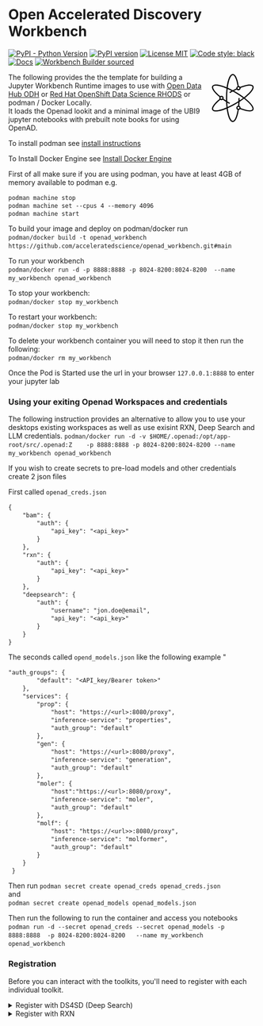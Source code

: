 # Open Accelerated Discovery Workbench



[![PyPI - Python Version](https://img.shields.io/pypi/pyversions/openad)](https://pypi.org/project/openad/)
[![PyPI version](https://img.shields.io/pypi/v/openad)](https://pypi.org/project/openad/)
[![License MIT](https://img.shields.io/github/license/acceleratedscience/open-ad-toolkit)](https://opensource.org/license/mit)
[![Code style: black](https://img.shields.io/badge/code%20style-black-000000.svg)](https://github.com/psf/black)
[![Docs](https://img.shields.io/badge/website-live-brightgreen)](https://acceleratedscience.github.io/openad-docs/)
[![Workbench Builder sourced](https://img.shields.io/badge/Workbench_Builder-live-green)](https://github.com/opendatahub-io-contrib/workbench-images)


<svg  version="1.1" id="Layer_1" xmlns="http://www.w3.org/2000/svg" xmlns:xlink="http://www.w3.org/1999/xlink" x="0px" y="0px" viewBox="0 0 32 32" style="float:right ;enable-background:new 0 0 32 32;" xml:space="preserve" width="20%" height="20%">
<path id="scientific--computing_00000054257420400815050410000015547895250347487921_" d="M16,31.36
	c-1.952,0-3.284-3.759-3.924-8.533c-3.501,1.454-6.452,2.096-8.065,1.665c-0.553-0.148-0.947-0.422-1.17-0.813
	c-1.128-1.977,2.664-5.459,4.668-7.104c-0.083-0.176-0.128-0.371-0.128-0.578c0-0.205,0.045-0.4,0.127-0.574
	c-2.011-1.651-5.793-5.129-4.667-7.101c0.223-0.392,0.617-0.666,1.17-0.814c1.611-0.433,4.563,0.211,8.065,1.665
	C12.716,4.399,14.048,0.64,16,0.64c2.309,0,3.407,5.175,3.809,7.726c0.358,0.046,0.675,0.233,0.89,0.504
	c2.397-0.931,7.324-2.536,8.461-0.549c0.967,1.692-1.605,4.733-5.389,7.679c3.783,2.945,6.355,5.986,5.389,7.679
	c-1.136,1.99-6.062,0.384-8.465-0.548c-0.214,0.271-0.529,0.459-0.889,0.507C19.403,26.197,18.304,31.36,16,31.36z M12.762,22.535
	c0.653,4.979,1.997,8.104,3.238,8.104c0.995,0,2.324-2.198,3.093-7.1c-0.485-0.208-0.826-0.69-0.826-1.251
	c0-0.677,0.497-1.239,1.145-1.343c0.062-0.665,0.112-1.339,0.149-2.019c-0.463,0.29-0.932,0.572-1.401,0.847
	C16.303,20.858,14.475,21.788,12.762,22.535z M7.977,17.121c-3.788,3.1-5.002,5.34-4.511,6.2c0.125,0.219,0.371,0.379,0.732,0.476
	c1.454,0.387,4.374-0.296,7.784-1.725c-0.135-1.159-0.23-2.366-0.286-3.588c-0.723-0.462-1.428-0.937-2.111-1.423
	C9.148,17.41,8.44,17.438,7.977,17.121z M20.976,22.468c4.543,1.766,7.067,1.714,7.559,0.854c0.615-1.077-1.403-3.811-5.354-6.87
	c-0.908,0.684-1.876,1.356-2.874,2.003c-0.039,0.867-0.099,1.726-0.179,2.57c0.503,0.199,0.86,0.691,0.86,1.265
	C20.987,22.35,20.983,22.409,20.976,22.468z M19.627,21.649c-0.353,0-0.64,0.287-0.64,0.64s0.287,0.64,0.64,0.64
	s0.64-0.287,0.64-0.64S19.979,21.649,19.627,21.649z M12.437,18.95c0.053,0.991,0.132,1.936,0.232,2.827
	c1.647-0.725,3.391-1.611,5.126-2.624c0.625-0.365,1.228-0.732,1.806-1.101c0.025-0.681,0.038-1.366,0.038-2.053h0.721
	c0,0.527-0.008,1.053-0.022,1.576c0.801-0.528,1.552-1.056,2.248-1.576c-1.391-1.038-2.996-2.106-4.79-3.153
	c-0.602-0.351-1.201-0.687-1.795-1.004c-0.611,0.322-1.218,0.657-1.82,1.005l-0.36-0.623c0.467-0.27,0.937-0.532,1.409-0.787
	c-0.871-0.448-1.729-0.858-2.559-1.226C12.474,11.954,12.36,13.899,12.36,16c0,0.711,0.013,1.404,0.038,2.077
	c0.584,0.368,1.179,0.727,1.782,1.075l-0.36,0.623C13.354,19.507,12.893,19.231,12.437,18.95z M10.011,16.481
	c0.538,0.382,1.089,0.758,1.652,1.125C11.648,17.07,11.64,16.534,11.64,16c0-2.051,0.116-4.138,0.343-6.084
	C8.569,8.477,5.681,7.805,4.197,8.204C3.836,8.3,3.59,8.46,3.465,8.679c-0.491,0.859,0.724,3.097,4.508,6.195
	c0.218-0.149,0.482-0.237,0.767-0.237c0.75,0,1.36,0.61,1.36,1.36C10.1,16.167,10.069,16.331,10.011,16.481z M8.74,15.356
	c-0.353,0-0.64,0.287-0.64,0.64s0.287,0.64,0.64,0.64s0.64-0.287,0.64-0.64S9.093,15.356,8.74,15.356z M16.775,11.442
	c0.458,0.251,0.92,0.512,1.384,0.783c1.749,1.021,3.471,2.159,5.021,3.324c3.951-3.06,5.97-5.793,5.354-6.87
	c-0.49-0.857-3.011-0.911-7.554,0.854c0.008,0.06,0.013,0.121,0.013,0.183c0,0.75-0.61,1.36-1.36,1.36
	c-0.425,0-0.805-0.196-1.055-0.502C17.977,10.848,17.375,11.139,16.775,11.442z M12.762,9.464c1.044,0.456,2.132,0.979,3.242,1.564
	c0.759-0.393,1.521-0.766,2.283-1.114c-0.01-0.065-0.015-0.132-0.015-0.199c0-0.559,0.34-1.041,0.823-1.25
	C18.328,3.561,16.997,1.36,16,1.36C14.759,1.36,13.415,4.486,12.762,9.464z M19.633,9.075c-0.353,0-0.64,0.287-0.64,0.64
	s0.287,0.64,0.64,0.64s0.64-0.287,0.64-0.64S19.985,9.075,19.633,9.075z"/>
<rect id="_Transparent_Rectangle" style="fill:none;" width="32" height="32"/>
</svg> 


The following provides the the template for building a Jupyter Workbench Runtime images to use with
[Open Data Hub ODH](http://opendatahub.io/) or [Red Hat OpenShift Data Science RHODS](https://www.redhat.com/en/technologies/cloud-computing/openshift/openshift-data-science)
  or podman / Docker Locally. 
<br>
  It loads the Openad lookit and a minimal image of the UBI9 jupyter notebooks with prebuilt note books for using OpenAD.
<br>

To install podman see [install instructions](https://podman.io/docs/installation)

To Install Docker Engine see [Install Docker Engine](https://docs.docker.com/engine/install/)

First of all make sure if you are using podman, you have at least 4GB of memory available to podman
e.g. <br>
```
podman machine stop
podman machine set --cpus 4 --memory 4096
podman machine start
```


To build your image and deploy on podman/docker run<br>
`podman/docker build -t openad_workbench https://github.com/acceleratedscience/openad_workbench.git#main`<br>

To run your workbench<br>
`podman/docker run -d -p 8888:8888 -p 8024-8200:8024-8200  --name my_workbench openad_workbench`

To stop your workbench:<br>
 `podman/docker stop my_workbench`

 To restart your workbench:<br>
 `podman/docker stop my_workbench`

To delete your workbench container you will need to stop it then run the following:<br>
`podman/docker rm my_workbench `<br>

Once the Pod is Started use the url in your browser `127.0.0.1:8888` to enter your jupyter lab


### Using your exiting Openad Workspaces and credentials

The following instruction provides an alternative to allow you to use your desktops existing workspaces as well as use exisint RXN, Deep Search and LLM credentials.
`podman/docker run -d -v $HOME/.openad:/opt/app-root/src/.openad:Z    -p 8888:8888 -p 8024-8200:8024-8200 --name my_workbench openad_workbench`

If you wish to create secrets to pre-load models and other credentials create 2 json files

First called `openad_creds.json`

```
{
    "bam": {
        "auth": {
            "api_key": "<api_key>"
        }
    },
    "rxn": {
        "auth": {
            "api_key": "<api_key>"
        }
    },
    "deepsearch": {
        "auth": {
            "username": "jon.doe@email",
            "api_key": "<api_key>"
        }
    }
}
```

The seconds called `opend_models.json` like the following example "

```
"auth_groups": {
        "default": "<API_key/Bearer token>"
    },
    "services": {
        "prop": {
            "host": "https://<url>:8080/proxy",
            "inference-service": "properties",
            "auth_group": "default"
        },
        "gen": {
            "host": "https://<url>:8080/proxy",
            "inference-service": "generation",
            "auth_group": "default"
        },
        "moler": {
            "host":"https://<url>:8080/proxy",
            "inference-service": "moler",
            "auth_group": "default"
        },
        "molf": {
            "host": "https://<url>>:8080/proxy",
            "inference-service": "molformer",
            "auth_group": "default"
        }
    }
 }
```

Then run `podman secret create openad_creds openad_creds.json ` <br>
and <br>
`podman secret create openad_models openad_models.json ` <br>

Then run the following to run the container and access you notebooks
`podman run -d --secret openad_creds --secret openad_models -p 8888:8888  -p 8024-8200:8024-8200   --name my_workbench openad_workbench`



### Registration

Before you can interact with the toolkits, you'll need to register with each individual toolkit.

<details>
<summary>Register with DS4SD (Deep Search)</summary>
<div markdown="block">

1. First, you'll need to generate an API key on the Deep Search website.

    - Visit the Deep Search website and create an account:<br>
      [deepsearch-experience.res.ibm.com](https://deepsearch-experience.res.ibm.com)<br>
    - Once logged in, click the Toolkit/API icon in the top right hand corner, then open the HTTP section
    - Click the "Generate new API key" button<br>
      <br>
      <!-- ![Landing](assets/ds4sd-api-key.png) -->
      <a href="https://raw.githubusercontent.com/acceleratedscience/open-ad-toolkit/main/assets/ds4sd-api-key.png" target="_blank"><img src="https://raw.githubusercontent.com/acceleratedscience/open-ad-toolkit/main/assets/ds4sd-api-key.png" /></a>

1. Once inside the OpenAD client, you'll be prompted to authenticate when activating the Deep Search (DS4SD) toolkit. When running `set context ds4sd` :

   - **Hostname:** [https://sds.app.accelerate.science](https://sds.app.accelerate.science)
   - **Email:** Your email
   - **API_key:** The DS4SD API key you obtained following the instructions above.

1. You should get a message saying you successfully logged in.

    > **Note:** Your DS4SD auth config file is saved as `~/.openad/deepsearch_api.cred`. If you ever want to reset your DS4SD login information you can run `set context ds4sd reset`, or you can delete this file.<br>

</div>
</details>

<details>
<summary>Register with RXN</summary>
<div markdown="block">

1. First, you'll need to generate an API key on the RXN website.

    -   Sign up for an RXN account at [rxn.app.accelerate.science](https://rxn.app.accelerate.science)
    -   Obtain your API key by clicking the user profile icon in the top right hand corner and select "My profile".<br>
        <br>
        <!-- ![Landing](assets/rxn-api-key.png) -->
        <a href="https://raw.githubusercontent.com/acceleratedscience/open-ad-toolkit/main/assets/rxn-api-key.png" target="_blank"><img src="https://raw.githubusercontent.com/acceleratedscience/open-ad-toolkit/main/assets/rxn-api-key.png" /></a>

1. When setting the context to RXN using `set context rxn` you'll be prompted to create a new auth configuration file:

    -   **Hostname:** [https://rxn.app.accelerate.science](https://rxn.app.accelerate.science)<br>
    -   **API_key:** The RXN API key you obtained following the instructions above.

1. You should get a message saying you successfully logged in.<br>

    > **Note:** Your RXN auth config file is saved as `~/.openad/rxn_api.cred`. If you ever want to reset your RXN login information you can run `set context rxn reset`, or you can delete this file.<br>

</div>
</details>

